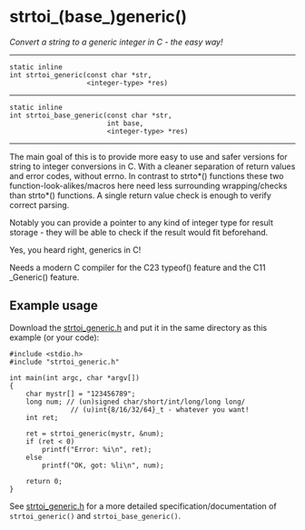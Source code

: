 # strtoi_(base_)generic()

*Convert a string to a generic integer in C - the easy way!*

---

```
static inline
int strtoi_generic(const char *str,
                   <integer-type> *res)
```

---

```
static inline
int strtoi_base_generic(const char *str,
                        int base,
                        <integer-type> *res)
```

---

The main goal of this is to provide more easy to use and safer versions
for string to integer conversions in C. With a cleaner separation of return
values and error codes, without errno. In contrast to strto*() functions
these two function-look-alikes/macros here need less surrounding
wrapping/checks than strto*() functions. A single return value check is
enough to verify correct parsing.

Notably you can provide a pointer to any kind of integer type for result
storage - they will be able to check if the result would fit beforehand.

Yes, you heard right, generics in C!

Needs a modern C compiler for the C23 typeof() feature and the C11 _Generic()
feature.

## Example usage

Download the [strtoi_generic.h](strtoi_generic.h) and put it in the
same directory as this example (or your code):

```
#include <stdio.h>
#include "strtoi_generic.h"

int main(int argc, char *argv[])
{
	char mystr[] = "123456789";
	long num; // (un)signed char/short/int/long/long long/
               // (u)int{8/16/32/64}_t - whatever you want!
	int ret;

	ret = strtoi_generic(mystr, &num);
	if (ret < 0)
		printf("Error: %i\n", ret);
	else
		printf("OK, got: %li\n", num);

	return 0;
}
```

See [strtoi_generic.h](strtoi_generic.h) for a more detailed specification/documentation
of `strtoi_generic()` and `strtoi_base_generic()`.
